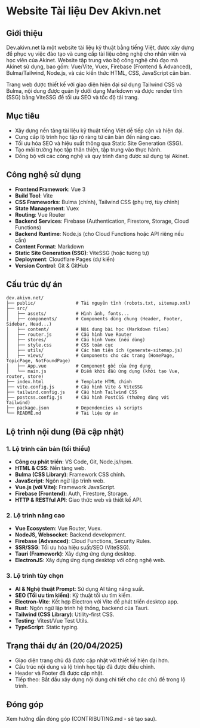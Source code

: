 # Website Tài liệu Dev Akivn.net

## Giới thiệu

Dev.akivn.net là một website tài liệu kỹ thuật bằng tiếng Việt, được xây dựng để phục vụ việc đào tạo và cung cấp tài liệu công nghệ cho nhân viên và học viên của Akinet. Website tập trung vào bộ công nghệ chủ đạo mà Akinet sử dụng, bao gồm: Vue/Vite, Vuex, Firebase (Frontend & Advanced), Bulma/Tailwind, Node.js, và các kiến thức HTML, CSS, JavaScript căn bản.

Trang web được thiết kế với giao diện hiện đại sử dụng Tailwind CSS và Bulma, nội dung được quản lý dưới dạng Markdown và được render tĩnh (SSG) bằng ViteSSG để tối ưu SEO và tốc độ tải trang.

## Mục tiêu

- Xây dựng nền tảng tài liệu kỹ thuật tiếng Việt dễ tiếp cận và hiện đại.
- Cung cấp lộ trình học tập rõ ràng từ căn bản đến nâng cao.
- Tối ưu hóa SEO và hiệu suất thông qua Static Site Generation (SSG).
- Tạo môi trường học tập thân thiện, tập trung vào thực hành.
- Đồng bộ với các công nghệ và quy trình đang được sử dụng tại Akinet.

## Công nghệ sử dụng

- **Frontend Framework**: Vue 3
- **Build Tool**: Vite
- **CSS Frameworks**: Bulma (chính), Tailwind CSS (phụ trợ, tùy chỉnh)
- **State Management**: Vuex
- **Routing**: Vue Router
- **Backend Services**: Firebase (Authentication, Firestore, Storage, Cloud Functions)
- **Backend Runtime**: Node.js (cho Cloud Functions hoặc API riêng nếu cần)
- **Content Format**: Markdown
- **Static Site Generation (SSG)**: ViteSSG (hoặc tương tự)
- **Deployment**: Cloudflare Pages (dự kiến)
- **Version Control**: Git & GitHub

## Cấu trúc dự án

```
dev.akivn.net/
├── public/               # Tài nguyên tĩnh (robots.txt, sitemap.xml)
├── src/
│   ├── assets/           # Hình ảnh, fonts...
│   ├── components/       # Components dùng chung (Header, Footer, Sidebar, Head...)
│   ├── content/          # Nội dung bài học (Markdown files)
│   ├── router.js         # Cấu hình Vue Router
│   ├── stores/           # Cấu hình Vuex (nếu dùng)
│   ├── style.css         # CSS toàn cục
│   ├── utils/            # Các hàm tiện ích (generate-sitemap.js)
│   ├── views/            # Components cho các trang (HomePage, TopicPage, NotFoundPage)
│   ├── App.vue           # Component gốc của ứng dụng
│   └── main.js           # Điểm khởi đầu ứng dụng (khởi tạo Vue, router, store)
├── index.html            # Template HTML chính
├── vite.config.js        # Cấu hình Vite & ViteSSG
├── tailwind.config.js    # Cấu hình Tailwind CSS
├── postcss.config.js     # Cấu hình PostCSS (thường dùng với Tailwind)
├── package.json          # Dependencies và scripts
└── README.md             # Tài liệu dự án
```

## Lộ trình nội dung (Đã cập nhật)

### 1. Lộ trình căn bản (tối thiểu)
- **Công cụ phát triển**: VS Code, Git, Node.js/npm.
- **HTML & CSS**: Nền tảng web.
- **Bulma (CSS Library)**: Framework CSS chính.
- **JavaScript**: Ngôn ngữ lập trình web.
- **Vue.js (với Vite)**: Framework JavaScript.
- **Firebase (Frontend)**: Auth, Firestore, Storage.
- **HTTP & RESTful API**: Giao thức web và thiết kế API.

### 2. Lộ trình nâng cao
- **Vue Ecosystem**: Vue Router, Vuex.
- **NodeJS, Websocket**: Backend development.
- **Firebase (Advanced)**: Cloud Functions, Security Rules.
- **SSR/SSG**: Tối ưu hóa hiệu suất/SEO (ViteSSG).
- **Tauri (Framework)**: Xây dựng ứng dụng desktop.
- **ElectronJS**: Xây dựng ứng dụng desktop với công nghệ web.

### 3. Lộ trình tùy chọn
- **AI & Nghệ thuật Prompt**: Sử dụng AI tăng năng suất.
- **SEO (Tối ưu tìm kiếm)**: Kỹ thuật tối ưu tìm kiếm.
- **Electron-Vite**: Kết hợp Electron với Vite để phát triển desktop app.
- **Rust**: Ngôn ngữ lập trình hệ thống, backend của Tauri.
- **Tailwind (CSS Library)**: Utility-first CSS.
- **Testing**: Vitest/Vue Test Utils.
- **TypeScript**: Static typing.

## Trạng thái dự án (20/04/2025)

- Giao diện trang chủ đã được cập nhật với thiết kế hiện đại hơn.
- Cấu trúc nội dung và lộ trình học tập đã được điều chỉnh.
- Header và Footer đã được cập nhật.
- Tiếp theo: Bắt đầu xây dựng nội dung chi tiết cho các chủ đề trong lộ trình.

## Đóng góp

Xem hướng dẫn đóng góp (CONTRIBUTING.md - sẽ tạo sau).
